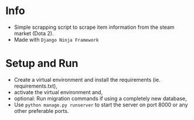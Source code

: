 # Info
- Simple scrapping script to scrape item information from the steam market (Dota 2).
- Made with `Django Ninja Framework`

# Setup and Run
- Create a virtual environment and install the requirements (ie. requirements.txt),
- activate the virtual environment and,
- optional: Run migration commands if using a completely new database,
- Use `python manage.py runserver` to start the server on port 8000 or any other preferable ports.

